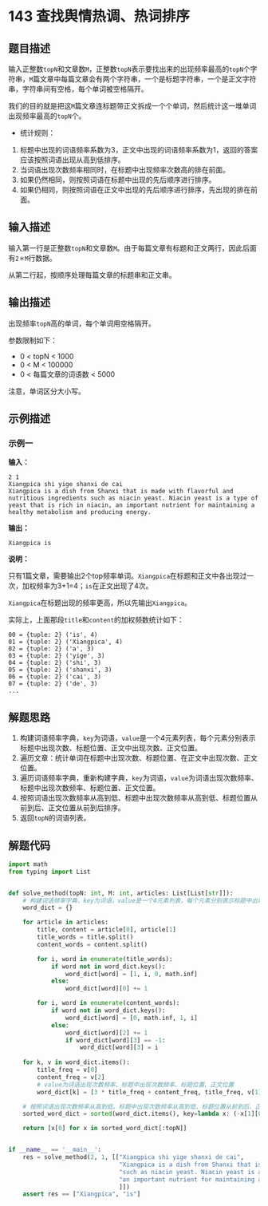 # 143 查找舆情热调、热词排序

## 题目描述

输入正整数`topN`和文章数`M`，正整数`topN`表示要找出来的出现频率最高的`topN`个字符串，`M`篇文章中每篇文章会有两个字符串，一个是标题字符串，一个是正文字符串，字符串间有空格，每个单词被空格隔开。

我们的目的就是把这`M`篇文章连标题带正文拆成一个个单词，然后统计这一堆单词出现频率最高的`topN`个。

- 统计规则：

1. 标题中出现的词语频率系数为3，正文中出现的词语频率系数为1，返回的答案应该按照词语出现从高到低排序。
2. 当词语出现次数频率相同时，在标题中出现频率次数高的排在前面。
3. 如果仍然相同，则按照词语在标题中出现的先后顺序进行排序。
4. 如果仍相同，则按照词语在正文中出现的先后顺序进行排序，先出现的排在前面。

## 输入描述

输入第一行是正整数`topN`和文章数`M`。由于每篇文章有标题和正文两行，因此后面有`2＊M`行数据。

从第二行起，按顺序处理每篇文章的标题串和正文串。

## 输出描述

出现频率`topN`高的单词，每个单词用空格隔开。

参数限制如下：

- 0 < topN < 1000
- 0 < M < 100000
- 0 < 每篇文章的词语数 < 5000

注意，单词区分大小写。

## 示例描述

### 示例一

**输入：**

```text
2 1
Xiangpica shi yige shanxi de cai
Xiangpica is a dish from Shanxi that is made with flavorful and nutritious ingredients such as niacin yeast. Niacin yeast is a type of yeast that is rich in niacin, an important nutrient for maintaining a healthy metabolism and producing energy.
```

**输出：**

```text
Xiangpica is
```

**说明：**  

只有1篇文章，需要输出2个top频率单词。`Xiangpica`在标题和正文中各出现过一次，加权频率为3+1=4；`is`在正文出现了4次。

`Xiangpica`在标题出现的频率更高，所以先输出`Xiangpica`。

实际上，上面那段`title`和`content`的加权频数统计如下：

```
00 = {tuple: 2} ('is', 4)
01 = {tuple: 2} ('Xiangpica', 4)
02 = {tuple: 2} ('a', 3)
03 = {tuple: 2} ('yige', 3)
04 = {tuple: 2} ('shi', 3)
05 = {tuple: 2} ('shanxi', 3)
06 = {tuple: 2} ('cai', 3)
07 = {tuple: 2} ('de', 3)
...
```

## 解题思路

1. 构建词语频率字典，`key`为词语，`value`是一个4元素列表，每个元素分别表示标题中出现次数、标题位置、正文中出现次数、正文位置。
2. 遍历文章：统计单词在标题中出现次数、标题位置、在正文中出现次数、正文位置。
3. 遍历词语频率字典，重新构建字典，`key`为词语，`value`为词语出现次数频率、标题中出现次数频率、标题位置、正文位置。
4. 按照词语出现次数频率从高到低、标题中出现次数频率从高到低、标题位置从前到后、正文位置从前到后排序。
5. 返回`topN`的词语列表。   

## 解题代码

```python
import math
from typing import List


def solve_method(topN: int, M: int, articles: List[List[str]]):
    # 构建词语频率字典，key为词语，value是一个4元素列表，每个元素分别表示标题中出现次数、标题位置、正文中出现次数、正文位置。
    word_dict = {}

    for article in articles:
        title, content = article[0], article[1]
        title_words = title.split()
        content_words = content.split()

        for i, word in enumerate(title_words):
            if word not in word_dict.keys():
                word_dict[word] = [1, i, 0, math.inf]
            else:
                word_dict[word][0] += 1

        for i, word in enumerate(content_words):
            if word not in word_dict.keys():
                word_dict[word] = [0, math.inf, 1, i]
            else:
                word_dict[word][2] += 1
                if word_dict[word][3] == -1:
                    word_dict[word][3] = i
    
    for k, v in word_dict.items():
        title_freq = v[0]
        content_freq = v[2]
        # value为词语出现次数频率、标题中出现次数频率、标题位置、正文位置
        word_dict[k] = [3 * title_freq + content_freq, title_freq, v[1], v[3]]

    # 按照词语出现次数频率从高到低、标题中出现次数频率从高到低、标题位置从前到后、正文位置从前到后排序
    sorted_word_dict = sorted(word_dict.items(), key=lambda x: (-x[1][0], -x[1][1], x[1][2], x[1][3]))

    return [x[0] for x in sorted_word_dict[:topN]]


if __name__ == '__main__':
    res = solve_method(2, 1, [["Xiangpica shi yige shanxi de cai",
                               "Xiangpica is a dish from Shanxi that is made with flavorful and nutritious ingredients "
                               "such as niacin yeast. Niacin yeast is a type of yeast that is rich in niacin, "
                               "an important nutrient for maintaining a healthy metabolism and producing energy."
                               ]])
    assert res == ["Xiangpica", "is"]
```